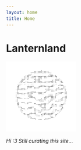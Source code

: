 ```yaml
---
layout: home
title: Home
---
```




# Lanternland

![](/images/kaelakee.png)

*Hi :3 Still curating this site...*